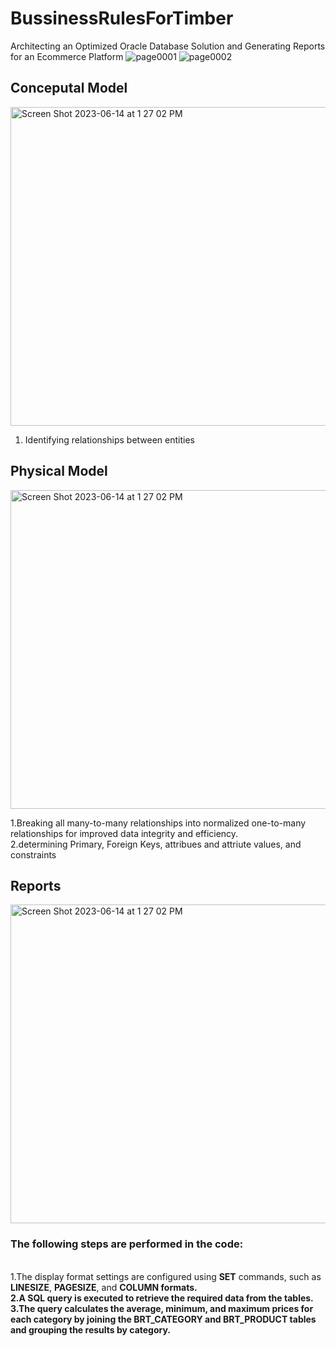 # BussinessRulesForTimber
Architecting an Optimized Oracle Database Solution and Generating Reports for an Ecommerce Platform
![page0001](https://github.com/romylomy/BussinessRulesForTimber/assets/115190653/4e0e7c5a-57b9-480d-a776-0199b495c3dc)
![page0002](https://github.com/romylomy/BussinessRulesForTimber/assets/115190653/e74b9606-887d-4c24-94a3-2f078d408dca)



<h2>Conceputal Model</h2> 

<img width="510" alt="Screen Shot 2023-06-14 at 1 27 02 PM" src="https://github.com/romylomy/BussinessRulesForTimber/assets/115190653/9ca73282-2e27-48a4-a18d-a6df926fedb6">

1. Identifying relationships between entities 

<h2>Physical Model</h2> 

<img width="510" alt="Screen Shot 2023-06-14 at 1 27 02 PM" src="https://github.com/romylomy/BussinessRulesForTimber/assets/115190653/339b4e33-43fc-4028-8c23-54c40b8b1619">

1.Breaking all many-to-many relationships into normalized one-to-many relationships for improved data integrity and efficiency.
<br> 
2.determining Primary, Foreign Keys, attribues and attriute values, and constraints


<h2>Reports</h2> 

<img width="510" alt="Screen Shot 2023-06-14 at 1 27 02 PM" src="https://github.com/romylomy/BussinessRulesForTimber/assets/115190653/4c8fcd0a-06a1-4b46-9078-9a88fdf831a1">
               
              
<h3>The following steps are performed in the code:</h3> 
<br>
1.The display format settings are configured using <b>SET</b> commands, such as <b>LINESIZE</b>, <b>PAGESIZE</b>, and <b>COLUMN<b> formats.
<br>
2.A SQL query is executed to retrieve the required data from the tables.
<br>
3.The query calculates the average, minimum, and maximum prices for each category by joining the <b> BRT_CATEGORY </b> and <b> BRT_PRODUCT</b> tables and grouping the results by category.







